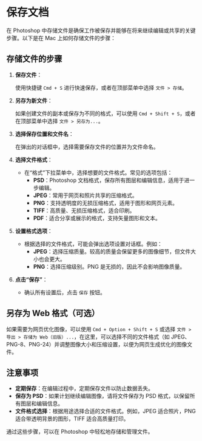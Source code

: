 # 保存文档

在 Photoshop 中存储文件是确保工作被保存并能够在将来继续编辑或共享的关键步骤。以下是在 Mac 上如何存储文件的步骤：

## 存储文件的步骤

1. **保存文件**：

   使用快捷键 `Cmd + S` 进行快速保存，或者在顶部菜单中选择 `文件 > 存储`。

2. **另存为新文件**：

   如果创建文件的副本或保存为不同的格式，可以使用 `Cmd + Shift + S`，或者在顶部菜单中选择 `文件 > 另存为...`。

3. **选择保存位置和文件名**：

   在弹出的对话框中，选择需要保存文件的位置并为文件命名。

4. **选择文件格式**：
    - 在“格式”下拉菜单中，选择想要的文件格式。常见的选项包括：
        - **PSD**：Photoshop 文档格式，保存所有图层和编辑信息，适用于进一步编辑。
        - **JPEG**：常用于网页和照片共享的压缩格式。
        - **PNG**：支持透明度的无损压缩格式，适用于图形和网页元素。
        - **TIFF**：高质量、无损压缩格式，适合印刷。
        - **PDF**：适合分享或展示的格式，支持矢量图形和文本。

5. **设置格式选项**：
    - 根据选择的文件格式，可能会弹出选项设置对话框。例如：
        - **JPEG**：选择压缩质量。较高的质量会保留更多的图像细节，但文件大小也会更大。
        - **PNG**：选择压缩级别。PNG 是无损的，因此不会影响图像质量。

6. **点击“保存”**：
    - 确认所有设置后，点击 `保存` 按钮。

## 另存为 Web 格式（可选）

如果需要为网页优化图像，可以使用 `Cmd + Option + Shift + S` 或选择 `文件 > 导出 > 存储为 Web（旧版）...`，在这里，可以选择不同的文件格式（如 JPEG、PNG-8、PNG-24）并调整图像大小和压缩设置，以便为网页生成优化的图像文件。

## 注意事项

- **定期保存**：在编辑过程中，定期保存文件以防止数据丢失。
- **保存为 PSD**：如果计划继续编辑图像，请将文件保存为 PSD 格式，以保留所有图层和编辑信息。
- **文件格式选择**：根据用途选择合适的文件格式。例如，JPEG 适合照片，PNG 适合带透明背景的图形，TIFF 适合高质量打印。

通过这些步骤，可以在 Photoshop 中轻松地存储和管理文件。